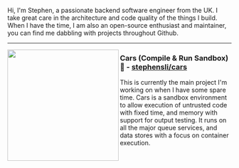 Hi, I'm Stephen, a passionate backend software engineer from the UK. I take great care in the architecture and code quality of the things I build. When I have the time, I am also an open-source enthusiast and maintainer, you can find me dabbling with projects throughout Github. 

  ---
  
 <p>
  <img width="250" align='left' src="https://github.com/stephensli/stephensli/blob/main/car.png?raw=true">
</p>
 
 ### Cars (Compile & Run Sandbox) 🚙 - [stephensli/cars](https://github.com/stephensli/cars)

This is currently the main project I'm working on when I have some spare time. Cars is a sandbox environment to allow execution of untrusted code with fixed time, and memory with support for output testing. It runs on all the major queue services, and data stores with a focus on container execution.
